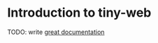 # Introduction to tiny-web

TODO: write [great documentation](http://jacobian.org/writing/what-to-write/)
